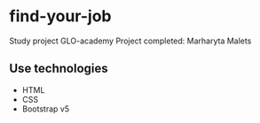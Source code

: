 # find-your-job
Study project GLO-academy
Project completed: Marharyta Malets

## Use technologies
- HTML
- CSS
- Bootstrap v5